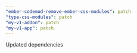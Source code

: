 ```yaml
---
"ember-codemod-remove-ember-css-modules": patch
"type-css-modules": patch
"my-v1-addon": patch
"my-v1-app": patch
---
```


Updated dependencies
